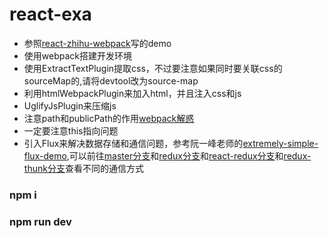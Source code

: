 # react-exa


+ 参照[react-zhihu-webpack](https://github.com/tsrot/react-zhihu)写的demo
+ 使用webpack搭建开发环境
+ 使用ExtractTextPlugin提取css，不过要注意如果同时要关联css的sourceMap的,请将devtool改为source-map
+ 利用htmlWebpackPlugin来加入html，并且注入css和js
+ UglifyJsPlugin来压缩js
+ 注意path和publicPath的作用[webpack解惑](https://zhuanlan.zhihu.com/p/24744677)
+ 一定要注意this指向问题
+ 引入Flux来解决数据存储和通信问题，参考阮一峰老师的[extremely-simple-flux-demo](https://github.com/ruanyf/extremely-simple-flux-demo),可以前往[master分支](https://github.com/umbrellaZwl/react-exa)和[redux分支](https://github.com/umbrellaZwl/react-exa/tree/redux)和[react-redux分支](https://github.com/umbrellaZwl/react-exa/tree/react-redux)和[redux-thunk分支](https://github.com/umbrellaZwl/react-exa/tree/redux-thunk)查看不同的通信方式

### npm i 
### npm run dev
